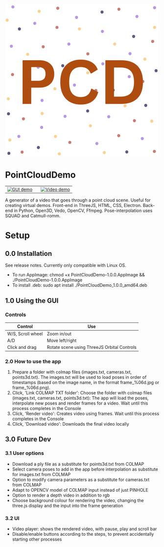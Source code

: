 <a href="./demo/icon.png"><img src="./demo/icon.png" alt="logo" class="center"></a>

# PointCloudDemo
<table style="width:100%;">
  <tr>
    <td style="width: 50%">
        <a href="./demo/app.gif"><img src="./demo/app.gif" alt="GUI demo"></a>
    </td>
    <td style="width: 50%">
        <a href="./demo/pointclouddemo_rgb.gif"><img src="./demo/pointclouddemo_rgb.gif" alt="Video demo"></a>
    </td>
  </tr>
</table>
A generator of a video that goes through a point cloud scene. Useful for creating virtual demos. 
Front-end in ThreeJS, HTML, CSS, Electron.
Back-end in Python, Open3D, Vedo, OpenCV, Ffmpeg.
Pose-interpolation uses SQUAD and Catmull-romm.

# Setup
## 0.0 Installation
See release notes. Currently only compatible with Linux OS.
- To run AppImage: chmod +x PointCloudDemo-1.0.0.AppImage && ./PointCloudDemo-1.0.0.AppImage
- To install .deb: sudo apt install ./PointCloudDemo_1.0.0_amd64.deb

## 1.0 Using the GUI
### Controls
| Control | Use
|---------|---------|
| W/S, Scroll wheel | Zoom in/out |
| A/D | Move left/right |
| Click and drag | Rotate scene using ThreeJS Orbital Controls|
### 2.0 How to use the app
1. Prepare a folder with colmap files (images.txt, cameras.txt, points3d.txt). The images.txt will be used to load poses in order of timestamps (based on the image name, in the format frame_%06d.jpg or frame_%06d.png).
2. Click, 'Link COLMAP TXT folder': Choose the folder with colmap files (images.txt, cameras.txt, points3d.txt): The app will load the poses, interpolate new poses and render frames for a video. Wait until this process completes in the Console
3. Click, 'Render video': Creates video using frames. Wait until this process completes in the Console
4. Click, 'Download video': Downloads the final video locally

## 3.0 Future Dev
### 3.1 User options
- Download a ply file as a substitute for points3d.txt from COLMAP
- Select camera poses to add in the app before interpolation as substitute for images.txt from COLMAP
- Option to modify camera parameters as a substitute for cameras.txt from COLMAP
- Adapt to OPENCV model of COLMAP input instead of just PINHOLE
- Option to render a depth video in addition to rgb
- Choose background colour for rendering the video, changing the three.js display and the input into the frame generation
### 3.2 UI
- Video player: shows the rendered video, with pause, play and scroll bar
- Disable/enable buttons according to the steps, to prevent accidentally starting other processes

<!-- ## Dev notes (to delete)
Run the app using 'npm start'
Running backend by itself: 
source backend/env_backend/bin/activate
Generate frames:
python backend/app.py --colmap_dir /home/tparu2/PointCloudDemoRestored/colmap_sample --generate_frames --output_dir ./outputs 
Render video:
python backend/app.py --render_rgb --output_dir ./outputs

To use executable, replace python with ./backend/dist/app 

Build app by runnign pyinstaller app.spec (pyinstaller is in the env_backend)-->
